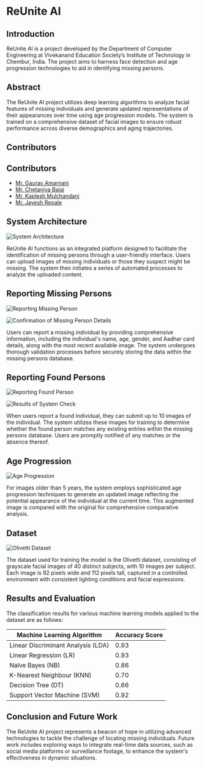 # ReUnite AI

## Introduction

ReUnite AI is a project developed by the Department of Computer Engineering at Vivekanand Education Society’s Institute of Technology in Chembur, India. The project aims to harness face detection and age progression technologies to aid in identifying missing persons.

## Abstract

The ReUnite AI project utilizes deep learning algorithms to analyze facial features of missing individuals and generate updated representations of their appearances over time using age progression models. The system is trained on a comprehensive dataset of facial images to ensure robust performance across diverse demographics and aging trajectories.

## Contributors

## Contributors

- [Mr. Gaurav Amarnani](https://github.com/GauravAmarnani)
- [Mr. Chetaniya Bajaj](https://github.com/ChetaniyaBajaj)
- [Mr. Kaplesh Mulchandani](https://github.com/KapleshMulchandani)
- [Mr. Jayesh Repale](https://gitlab.com/jayeshrepale2002)


## System Architecture

![System Architecture](https://github.com/GauravAmarnani/reunite-ai/blob/main/images/Architecture.png)

ReUnite AI functions as an integrated platform designed to facilitate the identification of missing persons through a user-friendly interface. Users can upload images of missing individuals or those they suspect might be missing. The system then initiates a series of automated processes to analyze the uploaded content.

## Reporting Missing Persons

![Reporting Missing Person](https://github.com/GauravAmarnani/reunite-ai/blob/main/images/Report_Missing_Details.png)

![Confirmation of Missing Person Details](https://github.com/GauravAmarnani/reunite-ai/blob/main/images/Report_Missing_Details_Confirmation.png)

Users can report a missing individual by providing comprehensive information, including the individual's name, age, gender, and Aadhar card details, along with the most recent available image. The system undergoes thorough validation processes before securely storing the data within the missing persons database.

## Reporting Found Persons

![Reporting Found Person](https://github.com/GauravAmarnani/reunite-ai/blob/main/images/Report_Missing_Found.png)

![Results of System Check](https://github.com/GauravAmarnani/reunite-ai/blob/main/images/Report_Missing_Found_Final_Page.png)

When users report a found individual, they can submit up to 10 images of the individual. The system utilizes these images for training to determine whether the found person matches any existing entries within the missing persons database. Users are promptly notified of any matches or the absence thereof.

## Age Progression

![Age Progression](https://github.com/GauravAmarnani/reunite-ai/blob/main/images/Age_Progression.png)

For images older than 5 years, the system employs sophisticated age progression techniques to generate an updated image reflecting the potential appearance of the individual at the current time. This augmented image is compared with the original for comprehensive comparative analysis.

## Dataset

![Olivetti Dataset](https://github.com/GauravAmarnani/reunite-ai/blob/main/images/Olivetti_dataset.png)

The dataset used for training the model is the Olivetti dataset, consisting of grayscale facial images of 40 distinct subjects, with 10 images per subject. Each image is 92 pixels wide and 112 pixels tall, captured in a controlled environment with consistent lighting conditions and facial expressions.

## Results and Evaluation

The classification results for various machine learning models applied to the dataset are as follows:

| Machine Learning Algorithm | Accuracy Score |
|----------------------------|----------------|
| Linear Discriminant Analysis (LDA) | 0.93 |
| Linear Regression (LR) | 0.93 |
| Naïve Bayes (NB) | 0.86 |
| K-Nearest Neighbour (KNN) | 0.70 |
| Decision Tree (DT) | 0.66 |
| Support Vector Machine (SVM) | 0.92 |

## Conclusion and Future Work

The ReUnite AI project represents a beacon of hope in utilizing advanced technologies to tackle the challenge of locating missing individuals. Future work includes exploring ways to integrate real-time data sources, such as social media platforms or surveillance footage, to enhance the system's effectiveness in dynamic situations.
